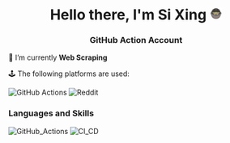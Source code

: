 <h1 align="center">Hello there, I'm Si Xing <img src="https://github.com/zachflauaus/emoji-repo/blob/master/images/starwars-baby-yoda.png" alt="Grogu" width="24" height="24"/></h1>

<h3 align="center">GitHub Action Account</h3>



🤖 I’m currently **Web Scraping**

🕹️ The following platforms are used: 

<p>
<img alt="GitHub Actions" src="https://img.shields.io/badge/github%20actions-%232671E5.svg?style=for-the-badge&logo=githubactions&logoColor=white"/>
<img alt="Reddit" src="https://img.shields.io/badge/Reddit-%23FF4500.svg?style=for-the-badge&logo=Reddit&logoColor=white"/>
</p>



### Languages and Skills

<p align="left">
  <img src="https://avatars.githubusercontent.com/u/65916846?v=4" alt="GitHub_Actions" width="60" height="60"/>
  <img src="https://zupp.io/img/CiCd.ad63dcfd.png" alt="CI_CD" width="150" height="90"/> 
</p>

